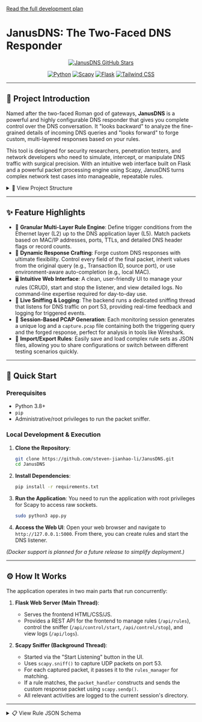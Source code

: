 [Read the full development plan](DEVELOPMENT_PLAN.md)

# JanusDNS: The Two-Faced DNS Responder

<p align="center">
  <!-- You can create a Trendshift badge if you publish it there, or remove it -->
  <a href="https://github.com/steven-jianhao-li/JanusDNS" target="_blank" >
    <img src="https://img.shields.io/github/stars/steven-jianhao-li/JanusDNS?style=social" alt="JanusDNS GitHub Stars"/>
  </a>
</p>

<p align="center">
  <a href="https://www.python.org/downloads/"><img src="https://img.shields.io/badge/Python-3.8%2B-blue.svg" alt="Python"></a>
  <a href="https://github.com/secdev/scapy"><img src="https://img.shields.io/badge/Scapy-2.5%2B-orange.svg" alt="Scapy"></a>
  <a href="https://flask.palletsprojects.com/"><img src="https://img.shields.io/badge/Flask-2.3%2B-green.svg" alt="Flask"></a>
  <a href="https://tailwindcss.com/"><img src="https://img.shields.io/badge/Tailwind_CSS-Styling-blueviolet.svg" alt="Tailwind CSS"></a>
</p>

---

## 📖 Project Introduction

Named after the two-faced Roman god of gateways, **JanusDNS** is a powerful and highly configurable DNS responder that gives you complete control over the DNS conversation. It "looks backward" to analyze the fine-grained details of incoming DNS queries and "looks forward" to forge custom, multi-layered responses based on your rules.

This tool is designed for security researchers, penetration testers, and network developers who need to simulate, intercept, or manipulate DNS traffic with surgical precision. With an intuitive web interface built on Flask and a powerful packet processing engine using Scapy, JanusDNS turns complex network test cases into manageable, repeatable rules.

<details>
<summary>📂 View Project Structure</summary>

```plaintext
project/
├── app.py              # Flask Web Server & API Endpoints
├── packet_handler.py   # Core Scapy Packet Sniffing and Response Logic
├── rules_manager.py    # Rule Loading, Matching, and Saving
├── const.py            # DNS Constants (Types, Classes)
├── static/             # Frontend HTML/CSS/JavaScript Files
│   ├── index.html
│   └── css/
│       └── style.css
└── logs/               # Directory for Session Logs and PCAP Files
    └── <task_id>/
        ├── capture.pcap
        └── task.log
```
</details>

---

## ✨ Feature Highlights

*   🔬 **Granular Multi-Layer Rule Engine**: Define trigger conditions from the Ethernet layer (L2) up to the DNS application layer (L5). Match packets based on MAC/IP addresses, ports, TTLs, and detailed DNS header flags or record counts.
*   🎨 **Dynamic Response Crafting**: Forge custom DNS responses with ultimate flexibility. Control every field of the final packet, inherit values from the original query (e.g., Transaction ID, source port), or use environment-aware auto-completion (e.g., local MAC).
*   🖥️ **Intuitive Web Interface**: A clean, user-friendly UI to manage your rules (CRUD), start and stop the listener, and view detailed logs. No command-line expertise required for day-to-day use.
*   📡 **Live Sniffing & Logging**: The backend runs a dedicated sniffing thread that listens for DNS traffic on port 53, providing real-time feedback and logging for triggered events.
*   💾 **Session-Based PCAP Generation**: Each monitoring session generates a unique log and a `capture.pcap` file containing both the triggering query and the forged response, perfect for analysis in tools like Wireshark.
*   🔄 **Import/Export Rules**: Easily save and load complex rule sets as JSON files, allowing you to share configurations or switch between different testing scenarios quickly.

---

## 🚀 Quick Start

### Prerequisites

*   Python 3.8+
*   `pip`
*   Administrative/root privileges to run the packet sniffer.

### Local Development & Execution

1.  **Clone the Repository**:
    ```bash
    git clone https://github.com/steven-jianhao-li/JanusDNS.git
    cd JanusDNS
    ```

2.  **Install Dependencies**:
    ```bash
    pip install -r requirements.txt
    ```

3.  **Run the Application**:
    You need to run the application with root privileges for Scapy to access raw sockets.
    ```bash
    sudo python3 app.py
    ```

4.  **Access the Web UI**:
    Open your web browser and navigate to `http://127.0.0.1:5000`. From there, you can create rules and start the DNS listener.

*(Docker support is planned for a future release to simplify deployment.)*

---

## ⚙️ How It Works

The application operates in two main parts that run concurrently:

1.  **Flask Web Server (Main Thread)**:
    *   Serves the frontend HTML/CSS/JS.
    *   Provides a REST API for the frontend to manage rules (`/api/rules`), control the sniffer (`/api/control/start`, `/api/control/stop`), and view logs (`/api/logs`).

2.  **Scapy Sniffer (Background Thread)**:
    *   Started via the "Start Listening" button in the UI.
    *   Uses `scapy.sniff()` to capture UDP packets on port 53.
    *   For each captured packet, it passes it to the `rules_manager` for matching.
    *   If a rule matches, the `packet_handler` constructs and sends the custom response packet using `scapy.sendp()`.
    *   All relevant activities are logged to the current session's directory.

---

<details>
<summary>📋 View Rule JSON Schema</summary>

The core of JanusDNS is its rule engine, which uses a flexible JSON structure. This allows for precise control over both the trigger conditions and the response actions. Below is an overview of the schema.

```json
{
  "rule_id": "string",
  "name": "string",
  "is_enabled": "boolean",

  "trigger_condition": {
    "l2": { "src_mac": "string | null", "dst_mac": "string | null" },
    "l3": { "src_ip": "string | null", "dst_ip": "string | null", ... },
    "l4": { "src_port": "integer | null", "dst_port": "integer | null" },
    "dns": {
      "qname": "string",
      "qtype": "integer",
      "transaction_id": "integer | null",
      ...
    }
  },

  "response_action": {
    "l2": {
      "src_mac": { "mode": "'auto' | 'inherit' | 'custom'", "value": "string | null" },
      ...
    },
    "l3": { ... },
    "l4": { ... },
    "dns_header": {
      "transaction_id": { "mode": "'inherit'", ... },
      "flags": { "aa": { "value": "integer" }, ... }
    },
    "dns_answers": [
      {
        "name": { "mode": "'inherit' | 'custom'", "value": "string | null" },
        "type": "integer",
        "ttl": "integer",
        "rdata": "string"
      }
    ],
    "dns_authority": [],
    "dns_additional": []
  }
}
```


</details>

